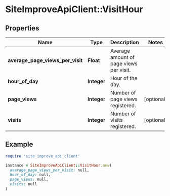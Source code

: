 # SiteImproveApiClient::VisitHour

## Properties

| Name | Type | Description | Notes |
| ---- | ---- | ----------- | ----- |
| **average_page_views_per_visit** | **Float** | Average amount of page views per visit. |  |
| **hour_of_day** | **Integer** | Hour of the day. |  |
| **page_views** | **Integer** | Number of page views registered. | [optional] |
| **visits** | **Integer** | Number of visits registered. | [optional] |

## Example

```ruby
require 'site_improve_api_client'

instance = SiteImproveApiClient::VisitHour.new(
  average_page_views_per_visit: null,
  hour_of_day: null,
  page_views: null,
  visits: null
)
```

